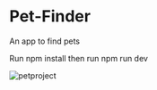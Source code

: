 # Pet-Finder
An app to find pets

Run npm install then run npm run dev




![petproject](https://user-images.githubusercontent.com/36773145/110873086-d58d4a80-8285-11eb-92c4-2f273c35549e.PNG)
